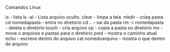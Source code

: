 Comandos Linux

ls - lista
ls -al - Lista arquivo oculto.
clear - limpa a tela.
mkdir - criaq pasta
cd nomedapasta - entra no diretorio
cd .. - sai da pasta
rm -r nomedapasta - deleta o diretório
touch - cria arquivo
cp - copia a pasta ou diretório
mv - move o arquivos e pastas para o diretório
pwd - mostra o caminho atual
echo - escreve dentro do arquivo
cat nomedoarquivo - mostra o que dentro do arquivo
